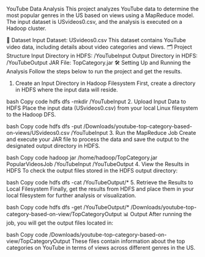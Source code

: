 YouTube Data Analysis
This project analyzes YouTube data to determine the most popular genres in the US based on views using a MapReduce model. The input dataset is USvideos0.csv, and the analysis is executed on a Hadoop cluster.

📂 Dataset
Input Dataset: USvideos0.csv
This dataset contains YouTube video data, including details about video categories and views.
🗂️ Project Structure
Input Directory in HDFS: /YouTubeInput
Output Directory in HDFS: /YouTubeOutput
JAR File: TopCategory.jar
🛠️ Setting Up and Running the Analysis
Follow the steps below to run the project and get the results.

1. Create an Input Directory in Hadoop Filesystem
First, create a directory in HDFS where the input data will reside.

bash
Copy code
hdfs dfs -mkdir /YouTubeInput
2. Upload Input Data to HDFS
Place the input data (USvideos0.csv) from your local Linux filesystem to the Hadoop DFS.

bash
Copy code
hdfs dfs -put /Downloads/youtube-top-category-based-on-views/USvideos0.csv /YouTubeInput
3. Run the MapReduce Job
Create and execute your JAR file to process the data and save the output to the designated output directory in HDFS.

bash
Copy code
hadoop jar /home/hadoop/TopCategory.jar PopularVideosJob /YouTubeInput /YouTubeOutput
4. View the Results in HDFS
To check the output files stored in the HDFS output directory:

bash
Copy code
hdfs dfs -cat /YouTubeOutput/*
5. Retrieve the Results to Local Filesystem
Finally, get the results from HDFS and place them in your local filesystem for further analysis or visualization.

bash
Copy code
hdfs dfs -get /YouTubeOutput/* /Downloads/youtube-top-category-based-on-view/TopCategoryOutput
📊 Output
After running the job, you will get the output files located in:

bash
Copy code
/Downloads/youtube-top-category-based-on-view/TopCategoryOutput
These files contain information about the top categories on YouTube in terms of views across different genres in the US.
